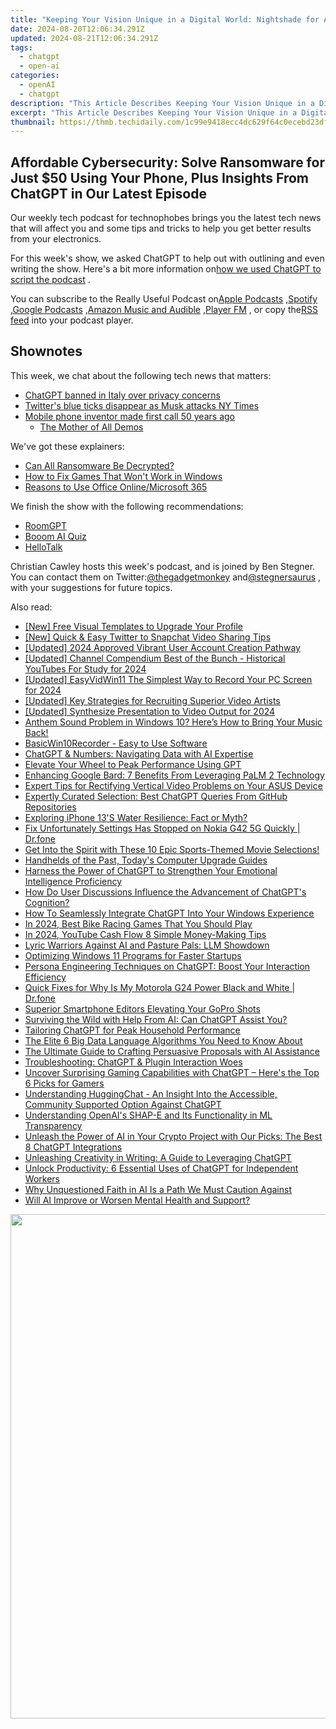 ```yaml
---
title: "Keeping Your Vision Unique in a Digital World: Nightshade for Artistic Integrity"
date: 2024-08-20T12:06:34.291Z
updated: 2024-08-21T12:06:34.291Z
tags:
  - chatgpt
  - open-ai
categories:
  - openAI
  - chatgpt
description: "This Article Describes Keeping Your Vision Unique in a Digital World: Nightshade for Artistic Integrity"
excerpt: "This Article Describes Keeping Your Vision Unique in a Digital World: Nightshade for Artistic Integrity"
thumbnail: https://thmb.techidaily.com/1c99e9418ecc4dc629f64c0ecebd23df13aefb6fa3c20ff530d506800c2c3a64.jpg
---
```


## Affordable Cybersecurity: Solve Ransomware for Just $50 Using Your Phone, Plus Insights From ChatGPT in Our Latest Episode

 Our weekly tech podcast for technophobes brings you the latest tech news that will affect you and some tips and tricks to help you get better results from your electronics.

 For this week's show, we asked ChatGPT to help out with outlining and even writing the show. Here's a bit more information on[how we used ChatGPT to script the podcast](https://www.makeuseof.com/i-used-chatgpt-to-script-a-podcast-heres-what-happened/) .

 You can subscribe to the Really Useful Podcast on[Apple Podcasts](https://podcasts.apple.com/gb/podcast/the-really-useful-podcast/id1437847131?mt=2) ,[Spotify](https://open.spotify.com/show/283gDxLd6OTNEpRq6tN7ha) ,[Google Podcasts](https://www.google.com/podcasts?feed=aHR0cHM6Ly9hbmNob3IuZm0vcy8zMWJlNDcwL3BvZGNhc3QvcnNz) ,[Amazon Music and Audible](https://music.amazon.co.uk/podcasts/20ab73d4-5da2-46c7-a17f-dc6eb39bdb48/The-Really-Useful-Podcast) ,[Player FM](https://player.fm/series/the-really-useful-podcast-2491856) , or copy the[RSS feed](https://feeds.transistor.fm/the-really-useful-podcast) into your podcast player.

## Shownotes

This week, we chat about the following tech news that matters:

* [ChatGPT banned in Italy over privacy concerns](https://www.bbc.co.uk/news/technology-65139406)
* [Twitter's blue ticks disappear as Musk attacks NY Times](https://www.bbc.co.uk/news/technology-65156216)
* [Mobile phone inventor made first call 50 years ago](https://www.bbc.co.uk/news/technology-65112048)  
  * [The Mother of All Demos](https://www.youtube.com/watch?v=B6rKUf9DWRI)

We've got these explainers:

* [Can All Ransomware Be Decrypted?](https://www.makeuseof.com/can-all-ransomware-be-decrypted/)
* [How to Fix Games That Won't Work in Windows](https://www.makeuseof.com/fix-games-not-working-windows/)
* [Reasons to Use Office Online/Microsoft 365](https://www.makeuseof.com/tag/dont-pay-word-5-reasons-use-office-online/)

We finish the show with the following recommendations:

* [RoomGPT](http://https://www.roomgpt.io/)
* [Booom AI Quiz](https://booom.ai/)
* [HelloTalk](https://www.hellotalk.com/?lang=en)

 Christian Cawley hosts this week's podcast, and is joined by Ben Stegner. You can contact them on Twitter:[@thegadgetmonkey](https://twitter.com/thegadgetmonkey) and[@stegnersaurus](https://twitter.com/stegnersaurus) , with your suggestions for future topics.


<ins class="adsbygoogle"
     style="display:block"
     data-ad-format="autorelaxed"
     data-ad-client="ca-pub-7571918770474297"
     data-ad-slot="1223367746"></ins>



<ins class="adsbygoogle"
     style="display:block"
     data-ad-client="ca-pub-7571918770474297"
     data-ad-slot="8358498916"
     data-ad-format="auto"
     data-full-width-responsive="true"></ins>

<span class="atpl-alsoreadstyle">Also read:</span>
<div><ul>
<li><a href="https://youtube-web.techidaily.com/ree-visual-templates-to-upgrade-your-profile/"><u>[New] Free Visual Templates to Upgrade Your Profile</u></a></li>
<li><a href="https://twitter-videos.techidaily.com/new-quick-and-easy-twitter-to-snapchat-video-sharing-tips/"><u>[New] Quick & Easy Twitter to Snapchat Video Sharing Tips</u></a></li>
<li><a href="https://fox-http.techidaily.com/updated-2024-approved-vibrant-user-account-creation-pathway/"><u>[Updated] 2024 Approved  Vibrant User Account Creation Pathway</u></a></li>
<li><a href="https://youtube-tips.techidaily.com/ed-channel-compendium-best-of-the-bunch-historical-youtubes-for-study-for-2024/"><u>[Updated] Channel Compendium  Best of the Bunch - Historical YouTubes For Study for 2024</u></a></li>
<li><a href="https://desktop-recording.techidaily.com/updated-easyvidwin11-the-simplest-way-to-record-your-pc-screen-for-2024/"><u>[Updated] EasyVidWin11  The Simplest Way to Record Your PC Screen for 2024</u></a></li>
<li><a href="https://extra-skills.techidaily.com/updated-key-strategies-for-recruiting-superior-video-artists/"><u>[Updated] Key Strategies for Recruiting Superior Video Artists</u></a></li>
<li><a href="https://screen-sharing-recording.techidaily.com/updated-synthesize-presentation-to-video-output-for-2024/"><u>[Updated] Synthesize Presentation to Video Output for 2024</u></a></li>
<li><a href="https://tech-haven.techidaily.com/1723015946030-anthem-sound-problem-in-windows-10-heres-how-to-bring-your-music-back/"><u>Anthem Sound Problem in Windows 10? Here’s How to Bring Your Music Back!</u></a></li>
<li><a href="https://screen-capture.techidaily.com/basicwin10recorder-easy-to-use-software/"><u>BasicWin10Recorder - Easy to Use Software</u></a></li>
<li><a href="https://tech-haven.techidaily.com/chatgpt-and-numbers-navigating-data-with-ai-expertise/"><u>ChatGPT & Numbers: Navigating Data with AI Expertise</u></a></li>
<li><a href="https://tech-haven.techidaily.com/elevate-your-wheel-to-peak-performance-using-gpt/"><u>Elevate Your Wheel to Peak Performance Using GPT</u></a></li>
<li><a href="https://tech-haven.techidaily.com/enhancing-google-bard-7-benefits-from-leveraging-palm-2-technology/"><u>Enhancing Google Bard: 7 Benefits From Leveraging PaLM 2 Technology</u></a></li>
<li><a href="https://driver-error.techidaily.com/expert-tips-for-rectifying-vertical-video-problems-on-your-asus-device/"><u>Expert Tips for Rectifying Vertical Video Problems on Your ASUS Device</u></a></li>
<li><a href="https://tech-haven.techidaily.com/expertly-curated-selection-best-chatgpt-queries-from-github-repositories/"><u>Expertly Curated Selection: Best ChatGPT Queries From GitHub Repositories</u></a></li>
<li><a href="https://tech-recovery.techidaily.com/exploring-iphone-13s-water-resilience-fact-or-myth/"><u>Exploring iPhone 13'S Water Resilience: Fact or Myth?</u></a></li>
<li><a href="https://howto.techidaily.com/fix-unfortunately-settings-has-stopped-on-nokia-g42-5g-quickly-drfone-by-drfone-fix-android-problems-fix-android-problems/"><u>Fix Unfortunately Settings Has Stopped on Nokia G42 5G Quickly | Dr.fone</u></a></li>
<li><a href="https://tech-recovery.techidaily.com/get-into-the-spirit-with-these-10-epic-sports-themed-movie-selections/"><u>Get Into the Spirit with These 10 Epic Sports-Themed Movie Selections!</u></a></li>
<li><a href="https://tech-haven.techidaily.com/handhelds-of-the-past-todays-computer-upgrade-guides/"><u>Handhelds of the Past, Today's Computer Upgrade Guides</u></a></li>
<li><a href="https://tech-haven.techidaily.com/harness-the-power-of-chatgpt-to-strengthen-your-emotional-intelligence-proficiency/"><u>Harness the Power of ChatGPT to Strengthen Your Emotional Intelligence Proficiency</u></a></li>
<li><a href="https://tech-haven.techidaily.com/how-do-user-discussions-influence-the-advancement-of-chatgpts-cognition/"><u>How Do User Discussions Influence the Advancement of ChatGPT's Cognition?</u></a></li>
<li><a href="https://tech-haven.techidaily.com/how-to-seamlessly-integrate-chatgpt-into-your-windows-experience/"><u>How To Seamlessly Integrate ChatGPT Into Your Windows Experience</u></a></li>
<li><a href="https://video-capture.techidaily.com/in-2024-best-bike-racing-games-that-you-should-play/"><u>In 2024, Best Bike Racing Games That You Should Play</u></a></li>
<li><a href="https://facebook-video-footage.techidaily.com/in-2024-youtube-cash-flow-8-simple-money-making-tips/"><u>In 2024, YouTube Cash Flow  8 Simple Money-Making Tips</u></a></li>
<li><a href="https://tech-haven.techidaily.com/lyric-warriors-against-ai-and-pasture-pals-llm-showdown/"><u>Lyric Warriors Against AI and Pasture Pals: LLM Showdown</u></a></li>
<li><a href="https://windows11.techidaily.com/optimizing-windows-11-programs-for-faster-startups/"><u>Optimizing Windows 11 Programs for Faster Startups</u></a></li>
<li><a href="https://tech-haven.techidaily.com/persona-engineering-techniques-on-chatgpt-boost-your-interaction-efficiency/"><u>Persona Engineering Techniques on ChatGPT: Boost Your Interaction Efficiency</u></a></li>
<li><a href="https://fix-guide.techidaily.com/quick-fixes-for-why-is-my-motorola-g24-power-black-and-white-drfone-by-drfone-fix-android-problems-fix-android-problems/"><u>Quick Fixes for Why Is My Motorola G24 Power Black and White | Dr.fone</u></a></li>
<li><a href="https://extra-resources.techidaily.com/superior-smartphone-editors-elevating-your-gopro-shots/"><u>Superior Smartphone Editors Elevating Your GoPro Shots</u></a></li>
<li><a href="https://tech-haven.techidaily.com/surviving-the-wild-with-help-from-ai-can-chatgpt-assist-you/"><u>Surviving the Wild with Help From AI: Can ChatGPT Assist You?</u></a></li>
<li><a href="https://tech-haven.techidaily.com/tailoring-chatgpt-for-peak-household-performance/"><u>Tailoring ChatGPT for Peak Household Performance</u></a></li>
<li><a href="https://tech-haven.techidaily.com/the-elite-6-big-data-language-algorithms-you-need-to-know-about/"><u>The Elite 6 Big Data Language Algorithms You Need to Know About</u></a></li>
<li><a href="https://tech-haven.techidaily.com/the-ultimate-guide-to-crafting-persuasive-proposals-with-ai-assistance/"><u>The Ultimate Guide to Crafting Persuasive Proposals with AI Assistance</u></a></li>
<li><a href="https://tech-haven.techidaily.com/troubleshooting-chatgpt-and-plugin-interaction-woes/"><u>Troubleshooting: ChatGPT & Plugin Interaction Woes</u></a></li>
<li><a href="https://tech-haven.techidaily.com/uncover-surprising-gaming-capabilities-with-chatgpt-heres-the-top-6-picks-for-gamers/"><u>Uncover Surprising Gaming Capabilities with ChatGPT – Here's the Top 6 Picks for Gamers</u></a></li>
<li><a href="https://tech-haven.techidaily.com/understanding-huggingchat-an-insight-into-the-accessible-community-supported-option-against-chatgpt/"><u>Understanding HuggingChat - An Insight Into the Accessible, Community Supported Option Against ChatGPT</u></a></li>
<li><a href="https://tech-haven.techidaily.com/understanding-openais-shap-e-and-its-functionality-in-ml-transparency/"><u>Understanding OpenAI's SHAP-E and Its Functionality in ML Transparency</u></a></li>
<li><a href="https://tech-haven.techidaily.com/unleash-the-power-of-ai-in-your-crypto-project-with-our-picks-the-best-8-chatgpt-integrations/"><u>Unleash the Power of AI in Your Crypto Project with Our Picks: The Best 8 ChatGPT Integrations</u></a></li>
<li><a href="https://tech-haven.techidaily.com/unleashing-creativity-in-writing-a-guide-to-leveraging-chatgpt/"><u>Unleashing Creativity in Writing: A Guide to Leveraging ChatGPT</u></a></li>
<li><a href="https://tech-haven.techidaily.com/unlock-productivity-6-essential-uses-of-chatgpt-for-independent-workers/"><u>Unlock Productivity: 6 Essential Uses of ChatGPT for Independent Workers</u></a></li>
<li><a href="https://tech-haven.techidaily.com/why-unquestioned-faith-in-ai-is-a-path-we-must-caution-against/"><u>Why Unquestioned Faith in AI Is a Path We Must Caution Against</u></a></li>
<li><a href="https://tech-haven.techidaily.com/will-ai-improve-or-worsen-mental-health-and-support/"><u>Will AI Improve or Worsen Mental Health and Support?</u></a></li>
</ul></div>

<!-- affiliate ads begin -->
<a href="https://atezr.pxf.io/c/5597632/2018605/18496" target="_top" id="2018605"><img src="//a.impactradius-go.com/display-ad/18496-2018605" border="0" alt="" width="798" height="807"/></a><img height="0" width="0" src="https://imp.pxf.io/i/5597632/2018605/18496" style="position:absolute;visibility:hidden;" border="0" />
<!-- affiliate ads end -->